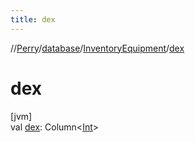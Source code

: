 ```yaml
---
title: dex
---
```

//[Perry](../../../index.html)/[database](../index.html)/[InventoryEquipment](index.html)/[dex](dex.html)



# dex



[jvm]\
val [dex](dex.html): Column<[Int](https://kotlinlang.org/api/latest/jvm/stdlib/kotlin/-int/index.html)>




